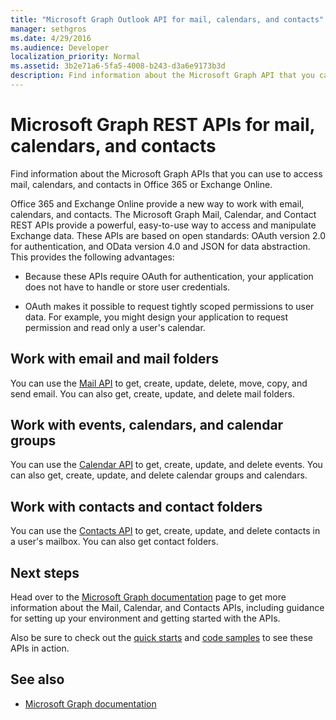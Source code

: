 ```yaml
---
title: "Microsoft Graph Outlook API for mail, calendars, and contacts"
manager: sethgros
ms.date: 4/29/2016
ms.audience: Developer
localization_priority: Normal
ms.assetid: 3b2e71a6-5fa5-4008-b243-d3a6e9173b3d
description: Find information about the Microsoft Graph API that you can use to access mail, calendars, and contacts in Office 365 or Exchange Online.
---
```


# Microsoft Graph REST APIs for mail, calendars, and contacts

Find information about the Microsoft Graph APIs that you can use to access mail, calendars, and contacts in Office 365 or Exchange Online.

Office 365 and Exchange Online provide a new way to work with email, calendars, and contacts. The Microsoft Graph Mail, Calendar, and Contact REST APIs provide a powerful, easy-to-use way to access and manipulate Exchange data. These APIs are based on open standards: OAuth version 2.0 for authentication, and OData version 4.0 and JSON for data abstraction. This provides the following advantages:

- Because these APIs require OAuth for authentication, your application does not have to handle or store user credentials.

- OAuth makes it possible to request tightly scoped permissions to user data. For example, you might design your application to request permission and read only a user's calendar.

## Work with email and mail folders

You can use the [Mail API](https://developer.microsoft.com/graph/docs/concepts/outlook-mail-concept-overview) to get, create, update, delete, move, copy, and send email. You can also get, create, update, and delete mail folders. 
  
## Work with events, calendars, and calendar groups

You can use the [Calendar API](https://developer.microsoft.com/graph/docs/concepts/outlook-calendar-concept-overview) to get, create, update, and delete events. You can also get, create, update, and delete calendar groups and calendars. 
  
## Work with contacts and contact folders

You can use the [Contacts API](https://developer.microsoft.com/graph/docs/concepts/outlook-contacts-concept-overview) to get, create, update, and delete contacts in a user's mailbox. You can also get contact folders. 
  
## Next steps

Head over to the [Microsoft Graph documentation](https://developer.microsoft.com/graph/docs/concepts/overview) page to get more information about the Mail, Calendar, and Contacts APIs, including guidance for setting up your environment and getting started with the APIs. 

Also be sure to check out the [quick starts](https://developer.microsoft.com/graph/quick-start) and [code samples](https://developer.microsoft.com/office/gallery/?filterBy=Samples,Microsoft%20Graph) to see these APIs in action. 
  
## See also

- [Microsoft Graph documentation](https://developer.microsoft.com/graph/docs/concepts/overview)   


